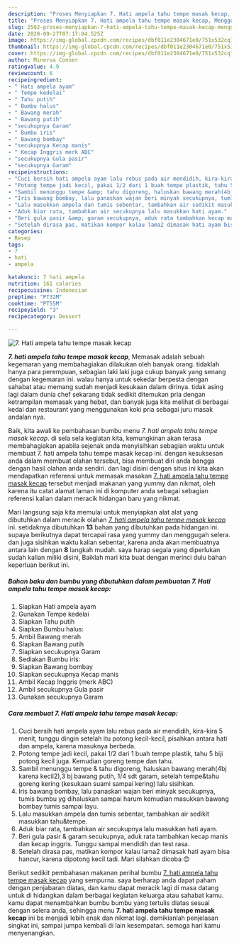 ```yaml
---
description: "Proses Menyiapkan 7. Hati ampela tahu tempe masak kecap, Menggugah Selera"
title: "Proses Menyiapkan 7. Hati ampela tahu tempe masak kecap, Menggugah Selera"
slug: 2592-proses-menyiapkan-7-hati-ampela-tahu-tempe-masak-kecap-menggugah-selera
date: 2020-09-27T07:17:04.525Z
image: https://img-global.cpcdn.com/recipes/dbf011e2304671e0/751x532cq70/7-hati-ampela-tahu-tempe-masak-kecap-foto-resep-utama.jpg
thumbnail: https://img-global.cpcdn.com/recipes/dbf011e2304671e0/751x532cq70/7-hati-ampela-tahu-tempe-masak-kecap-foto-resep-utama.jpg
cover: https://img-global.cpcdn.com/recipes/dbf011e2304671e0/751x532cq70/7-hati-ampela-tahu-tempe-masak-kecap-foto-resep-utama.jpg
author: Minerva Conner
ratingvalue: 4.9
reviewcount: 6
recipeingredient:
- " Hati ampela ayam"
- " Tempe kedelai"
- " Tahu putih"
- " Bumbu halus"
- " Bawang merah"
- " Bawang putih"
- "secukupnya Garam"
- " Bumbu iris"
- " Bawang bombay"
- "secukupnya Kecap manis"
- " Kecap Inggris merk ABC"
- "secukupnya Gula pasir"
- "secukupnya Garam"
recipeinstructions:
- "Cuci bersih hati ampela ayam lalu rebus pada air mendidih, kira-kira 5 menit, tunggu dingin setelah itu potong kecil-kecil, pisahkan antara hati dan ampela, karena masuknya berbeda."
- "Potong tempe jadi kecil, pakai 1/2 dari 1 buah tempe plastik, tahu 5 biji potong kecil juga. Kemudian goreng tempe dan tahu."
- "Sambil menunggu tempe &amp; tahu digoreng, haluskan bawang merah(4bj karena kecil2),3 bj bawang putih, 1/4 sdt garam, setelah tempe&amp;tahu goreng kering (kesukaan suami sampai kering) lalu sisihkan."
- "Iris bawang bombay, lalu panaskan wajan beri minyak secukupnya, tumis bumbu yg dihaluskan sampai harum kemudian masukkan bawang bombay tumis sampai layu."
- "Lalu masukkan ampela dan tumis sebentar, tambahkan air sedikit masukkan tahu&amp;tempe."
- "Aduk biar rata, tambahkan air secukupnya lalu masukkan hati ayam."
- "Beri gula pasir &amp; garam secukupnya, aduk rata tambahkan kecap manis dan kecap inggris. Tunggu sampai mendidih dan test rasa."
- "Setelah dirasa pas, matikan kompor kalau lama2 dimasak hati ayam bisa hancur, karena dipotong kecil tadi. Mari silahkan dicoba 😊"
categories:
- Resep
tags:
- 7
- hati
- ampela

katakunci: 7 hati ampela 
nutrition: 161 calories
recipecuisine: Indonesian
preptime: "PT32M"
cooktime: "PT55M"
recipeyield: "3"
recipecategory: Dessert

---
```



![7. Hati ampela tahu tempe masak kecap](https://img-global.cpcdn.com/recipes/dbf011e2304671e0/751x532cq70/7-hati-ampela-tahu-tempe-masak-kecap-foto-resep-utama.jpg)

<b><i>7. hati ampela tahu tempe masak kecap</i></b>, Memasak adalah sebuah kegemaran yang membahagiakan dilakukan oleh banyak orang. tidaklah hanya para perempuan, sebagian laki laki juga cukup banyak yang senang dengan kegemaran ini. walau hanya untuk sekedar berpesta dengan sahabat atau memang sudah menjadi kesukaan dalam dirinya. tidak asing lagi dalam dunia chef sekarang tidak sedikit ditemukan pria dengan ketrampilan memasak yang hebat, dan banyak juga kita melihat di berbagai kedai dan restaurant yang menggunakan koki pria sebagai juru masak andalan nya.

Baik, kita awali ke pembahasan bumbu menu <i>7. hati ampela tahu tempe masak kecap</i>. di sela sela kegiatan kita, kemungkinan akan terasa membahagiakan apabila sejenak anda menyisihkan sebagian waktu untuk membuat 7. hati ampela tahu tempe masak kecap ini. dengan kesuksesan anda dalam membuat olahan tersebut, bisa membuat diri anda bangga dengan hasil olahan anda sendiri. dan lagi disini dengan situs ini kita akan mendapatkan referensi untuk memasak masakan <u>7. hati ampela tahu tempe masak kecap</u> tersebut menjadi makanan yang yummy dan nikmat, oleh karena itu catat alamat laman ini di komputer anda sebagai sebagian referensi kalian dalam meracik hidangan baru yang nikmat.




Mari langsung saja kita memulai untuk menyiapkan alat alat yang dibutuhkan dalam meracik olahan <u><i>7. hati ampela tahu tempe masak kecap</i></u> ini. setidaknya dibutuhkan <b>13</b> bahan yang dibutuhkan pada hidangan ini. supaya berikutnya dapat tercapai rasa yang yummy dan menggugah selera. dan juga sisihkan waktu kalian sebentar, karena anda akan membuatnya antara lain dengan <b>8</b> langkah mudah. saya harap segala yang diperlukan sudah kalian miliki disini, Baiklah mari kita buat dengan merinci dulu bahan keperluan berikut ini.

<!--inarticleads1-->

##### Bahan baku dan bumbu yang dibutuhkan dalam pembuatan 7. Hati ampela tahu tempe masak kecap:

1. Siapkan  Hati ampela ayam
1. Gunakan  Tempe kedelai
1. Siapkan  Tahu putih
1. Siapkan  Bumbu halus:
1. Ambil  Bawang merah
1. Siapkan  Bawang putih
1. Siapkan secukupnya Garam
1. Sediakan  Bumbu iris:
1. Siapkan  Bawang bombay
1. Siapkan secukupnya Kecap manis
1. Ambil  Kecap Inggris (merk ABC)
1. Ambil secukupnya Gula pasir
1. Gunakan secukupnya Garam




<!--inarticleads2-->

##### Cara membuat 7. Hati ampela tahu tempe masak kecap:

1. Cuci bersih hati ampela ayam lalu rebus pada air mendidih, kira-kira 5 menit, tunggu dingin setelah itu potong kecil-kecil, pisahkan antara hati dan ampela, karena masuknya berbeda.
1. Potong tempe jadi kecil, pakai 1/2 dari 1 buah tempe plastik, tahu 5 biji potong kecil juga. Kemudian goreng tempe dan tahu.
1. Sambil menunggu tempe &amp; tahu digoreng, haluskan bawang merah(4bj karena kecil2),3 bj bawang putih, 1/4 sdt garam, setelah tempe&amp;tahu goreng kering (kesukaan suami sampai kering) lalu sisihkan.
1. Iris bawang bombay, lalu panaskan wajan beri minyak secukupnya, tumis bumbu yg dihaluskan sampai harum kemudian masukkan bawang bombay tumis sampai layu.
1. Lalu masukkan ampela dan tumis sebentar, tambahkan air sedikit masukkan tahu&amp;tempe.
1. Aduk biar rata, tambahkan air secukupnya lalu masukkan hati ayam.
1. Beri gula pasir &amp; garam secukupnya, aduk rata tambahkan kecap manis dan kecap inggris. Tunggu sampai mendidih dan test rasa.
1. Setelah dirasa pas, matikan kompor kalau lama2 dimasak hati ayam bisa hancur, karena dipotong kecil tadi. Mari silahkan dicoba 😊




Berikut sedikit pembahasan makanan perihal bumbu <u>7. hati ampela tahu tempe masak kecap</u> yang sempurna. saya berharap anda dapat paham dengan penjabaran diatas, dan kamu dapat meracik lagi di masa datang untuk di hidangkan dalam berbagai kegiatan keluarga atau sahabat kamu. kamu dapat menambahkan bumbu bumbu yang tertulis diatas sesuai dengan selera anda, sehingga menu <b>7. hati ampela tahu tempe masak kecap</b> ini bs menjadi lebih enak dan nikmat lagi. demikianlah penjelasan singkat ini, sampai jumpa kembali di lain kesempatan. semoga hari kamu menyenangkan.
